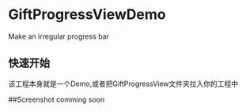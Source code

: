 # GiftProgressViewDemo
Make an irregular progress bar

## 快速开始 
该工程本身就是一个Demo,或者把GiftProgressView文件夹拉入你的工程中

##Screenshot
comming soon
